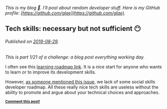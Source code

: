 _This is my blog :frog:. I'll post about random developer stuff. Here is my GitHub profile: [https://github.com/glae](https://github.com/glae)._

<!-- future topics:
_________________________________

- everyhting As code... 
- Open by défaut
- et tu abordes le sujet de la place des femmes dans l'IT

-->


<!-- template:
_________________________________

## Title... :emoji:
###### Published on 2019-xx-xx.

_This is part 1/21 of a challenge: a blog post everything working day._

Text

<small><strong>[Comment this post!](https://github.com/glae/blog/issues/new?title=Comment%20on%202019-xx-xx%20post&assignee=glae)</strong></small><br><br>

-->


## Tech skills: necessary but not sufficient :no_mouth:
###### Published on [2019-08-29](https://xkcd.com/1179/).

_This is part 1/21 of a challenge: a blog post everything working day._

I often see this [learning roadmap link](https://github.com/kamranahmedse/developer-roadmap). It is a nice start for anyone who wants to learn or to improve its development skills. 

However, [as someone mentioned this issue](https://github.com/kamranahmedse/developer-roadmap/issues/40), we lack of some social skills developer roadmap. All these really nice tech skills are useless without the ability to promote and argue about your technical choices and approaches. 

<small><strong>[Comment this post!](https://github.com/glae/blog/issues/new?title=Comment%20on%202019-08-29%20post&assignee=glae)</strong></small><br><br>
